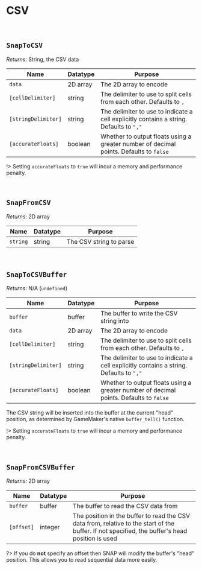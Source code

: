 # CSV

&nbsp;

## `SnapToCSV`

*Returns:* String, the CSV data

|Name               |Datatype|Purpose                                                                                |
|-------------------|--------|---------------------------------------------------------------------------------------|
|`data`             |2D array|The 2D array to encode                                                                 |
|`[cellDelimiter]`  |string  |The delimiter to use to split cells from each other. Defaults to `,`                   |
|`[stringDelimiter]`|string  |The delimiter to use to indicate a cell explicitly contains a string. Defaults to `","`|
|`[accurateFloats]` |boolean |Whether to output floats using a greater number of decimal points. Defaults to `false` |

!> Setting `accurateFloats` to `true` will incur a memory and performance penalty.

&nbsp;

## `SnapFromCSV`

*Returns:* 2D array

|Name    |Datatype|Purpose                |
|--------|--------|-----------------------|
|`string`|string  |The CSV string to parse|

&nbsp;

## `SnapToCSVBuffer`

*Returns:* N/A (`undefined`)

|Name               |Datatype|Purpose                                                                                |
|-------------------|--------|---------------------------------------------------------------------------------------|
|`buffer`           |buffer  |The buffer to write the CSV string into                                                |
|`data`             |2D array|The 2D array to encode                                                                 |
|`[cellDelimiter]`  |string  |The delimiter to use to split cells from each other. Defaults to `,`                   |
|`[stringDelimiter]`|string  |The delimiter to use to indicate a cell explicitly contains a string. Defaults to `","`|
|`[accurateFloats]` |boolean |Whether to output floats using a greater number of decimal points. Defaults to `false` |

The CSV string will be inserted into the buffer at the current "head" position, as determined by GameMaker's native `buffer_tell()` function.

!> Setting `accurateFloats` to `true` will incur a memory and performance penalty.

&nbsp;

## `SnapFromCSVBuffer`

*Returns:* 2D array

|Name      |Datatype|Purpose                                                                                                                                        |
|----------|--------|-----------------------------------------------------------------------------------------------------------------------------------------------|
|`buffer`  |buffer  |The buffer to read the CSV data from                                                                                                           |
|`[offset]`|integer |The position in the buffer to read the CSV data from, relative to the start of the buffer. If not specified, the buffer's head position is used|

?> If you do **not** specify an offset then SNAP will modify the buffer's "head" position. This allows you to read sequential data more easily.